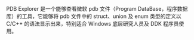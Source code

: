 PDB Explorer 是一个能够查看微软 pdb 文件（Program DataBase，程序数据库）的工具，它能够将 pdb 文件中的 struct、union 及 enum 类型的定义以 C/C++ 的语法显示出来，特别适合 Windows 底层研究人员及 DDK 程序员使用。